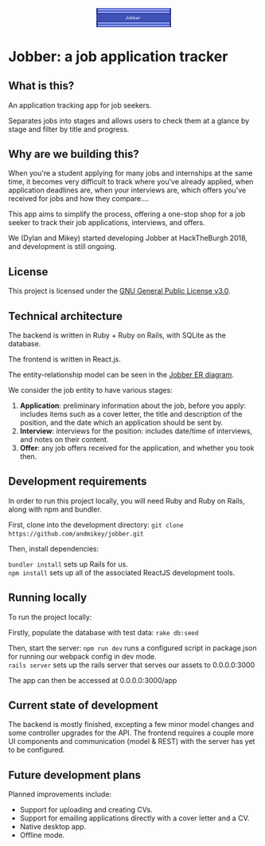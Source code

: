 <div align="center">
  <img src="./info/logo_long.png" width="150"/>
</div>

# Jobber: a job application tracker
## What is this?
An application tracking app for job seekers.

Separates jobs into stages and allows users to check them at a glance by stage and filter by title and progress.

## Why are we building this?
When you're a student applying for many jobs and internships at the same time, it becomes very difficult to track where you've already applied, when application deadlines are, when your interviews are, which offers you've received for jobs and how they compare....

This app aims to simplify the process, offering a one-stop shop for a job seeker to track their job applications, interviews, and offers. 

We (Dylan and Mikey) started developing Jobber at HackTheBurgh 2018, and development is still ongoing.

## License
This project is licensed under the [GNU General Public License v3.0](https://www.gnu.org/licenses/gpl-3.0.en.html).

## Technical architecture
The backend is written in Ruby + Ruby on Rails, with SQLite as the database.

The frontend is written in React.js.

The entity-relationship model can be seen in the [Jobber ER diagram](./info/Jobber.svg).

We consider the job entity to have various stages:
1. **Application**: preliminary information about the job, before you apply: includes items such as a cover letter, the title and description of the position, and the date which an application should be sent by.
2. **Interview**: interviews for the position: includes date/time of interviews, and notes on their content.
3. **Offer**: any job offers received for the application, and whether you took then. 


## Development requirements
In order to run this project locally, you will need Ruby and Ruby on Rails, along with npm and bundler.

First, clone into the development directory:
``` git clone https://github.com/andmikey/jobber.git ```

Then, install dependencies:

```bundler install``` sets up Rails for us.  
```npm install``` sets up all of the associated ReactJS development tools.  

## Running locally
To run the project locally:

Firstly, populate the database with test data:
```rake db:seed```

Then, start the server:
```npm run dev``` runs a configured script in package.json for running our webpack config in dev mode.  
```rails server``` sets up the rails server that serves our assets to 0.0.0.0:3000

The app can then be accessed at 0.0.0.0:3000/app

## Current state of development
The backend is mostly finished, excepting a few minor model changes and some controller upgrades for the API.
The frontend requires a couple more UI components and communication (model & REST) with the server has yet to be configured.

## Future development plans
Planned improvements include:
- Support for uploading and creating CVs.
- Support for emailing applications directly with a cover letter and a CV.
- Native desktop app.
- Offline mode.
